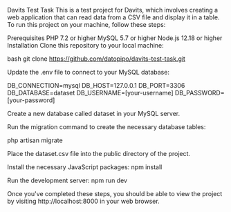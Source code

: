Davits Test Task
This is a test project for Davits, which involves creating a web application that can read data from a CSV file and display it in a table. To run this project on your machine, follow these steps:

Prerequisites
PHP 7.2 or higher
MySQL 5.7 or higher
Node.js 12.18 or higher
Installation
Clone this repository to your local machine:

bash
git clone https://github.com/datopipo/davits-test-task.git


Update the .env file to connect to your MySQL database:

DB_CONNECTION=mysql
DB_HOST=127.0.0.1
DB_PORT=3306
DB_DATABASE=dataset
DB_USERNAME=[your-username]
DB_PASSWORD=[your-password]

Create a new database called dataset in your MySQL server.

Run the migration command to create the necessary database tables:

php artisan migrate

Place the dataset.csv file into the public directory of the project.

Install the necessary JavaScript packages:
npm install

Run the development server:
npm run dev

Once you've completed these steps, you should be able to view the project by visiting http://localhost:8000 in your web browser.




